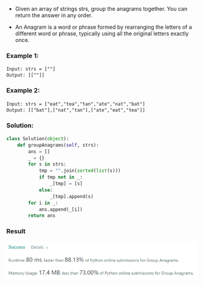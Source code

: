 - Given an array of strings strs, group the anagrams together. You can return the answer in any order.

- An Anagram is a word or phrase formed by rearranging the letters of a different word or phrase, typically using all the original letters exactly once.

### Example 1:
```
Input: strs = [""]
Output: [[""]]
```

### Example 2:
```
Input: strs = ["eat","tea","tan","ate","nat","bat"]
Output: [["bat"],["nat","tan"],["ate","eat","tea"]]
```

### Solution: 
```python
class Solution(object):
    def groupAnagrams(self, strs):
        ans = []
        _ = {}
        for s in strs:
            tmp = "".join(sorted(list(s)))
            if tmp not in _:
                _[tmp] = [s]
            else:
                _[tmp].append(s)
        for i in _:
            ans.append(_[i])
        return ans

```

### Result
![](./result.PNG )